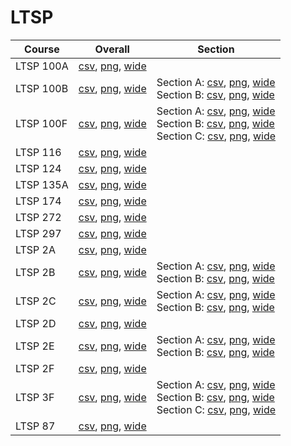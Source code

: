 # LTSP

| Course | Overall | Section |
| ------ | ------- | ------- |
| LTSP 100A | [csv](https://github.com/UCSD-Historical-Enrollment-Data/2024Fall/blob/main/overall/LTSP%20100A.csv), [png](https://raw.githubusercontent.com/UCSD-Historical-Enrollment-Data/2024Fall/main/plot_overall/LTSP%20100A.png), [wide](https://raw.githubusercontent.com/UCSD-Historical-Enrollment-Data/2024Fall/main/plot_overall_wide/LTSP%20100A.png) |  |
| LTSP 100B | [csv](https://github.com/UCSD-Historical-Enrollment-Data/2024Fall/blob/main/overall/LTSP%20100B.csv), [png](https://raw.githubusercontent.com/UCSD-Historical-Enrollment-Data/2024Fall/main/plot_overall/LTSP%20100B.png), [wide](https://raw.githubusercontent.com/UCSD-Historical-Enrollment-Data/2024Fall/main/plot_overall_wide/LTSP%20100B.png) | Section A: [csv](https://github.com/UCSD-Historical-Enrollment-Data/2024Fall/blob/main/section/LTSP%20100B_A.csv), [png](https://raw.githubusercontent.com/UCSD-Historical-Enrollment-Data/2024Fall/main/plot_section/LTSP%20100B_A.png), [wide](https://raw.githubusercontent.com/UCSD-Historical-Enrollment-Data/2024Fall/main/plot_section_wide/LTSP%20100B_A.png)<br>Section B: [csv](https://github.com/UCSD-Historical-Enrollment-Data/2024Fall/blob/main/section/LTSP%20100B_B.csv), [png](https://raw.githubusercontent.com/UCSD-Historical-Enrollment-Data/2024Fall/main/plot_section/LTSP%20100B_B.png), [wide](https://raw.githubusercontent.com/UCSD-Historical-Enrollment-Data/2024Fall/main/plot_section_wide/LTSP%20100B_B.png) |
| LTSP 100F | [csv](https://github.com/UCSD-Historical-Enrollment-Data/2024Fall/blob/main/overall/LTSP%20100F.csv), [png](https://raw.githubusercontent.com/UCSD-Historical-Enrollment-Data/2024Fall/main/plot_overall/LTSP%20100F.png), [wide](https://raw.githubusercontent.com/UCSD-Historical-Enrollment-Data/2024Fall/main/plot_overall_wide/LTSP%20100F.png) | Section A: [csv](https://github.com/UCSD-Historical-Enrollment-Data/2024Fall/blob/main/section/LTSP%20100F_A.csv), [png](https://raw.githubusercontent.com/UCSD-Historical-Enrollment-Data/2024Fall/main/plot_section/LTSP%20100F_A.png), [wide](https://raw.githubusercontent.com/UCSD-Historical-Enrollment-Data/2024Fall/main/plot_section_wide/LTSP%20100F_A.png)<br>Section B: [csv](https://github.com/UCSD-Historical-Enrollment-Data/2024Fall/blob/main/section/LTSP%20100F_B.csv), [png](https://raw.githubusercontent.com/UCSD-Historical-Enrollment-Data/2024Fall/main/plot_section/LTSP%20100F_B.png), [wide](https://raw.githubusercontent.com/UCSD-Historical-Enrollment-Data/2024Fall/main/plot_section_wide/LTSP%20100F_B.png)<br>Section C: [csv](https://github.com/UCSD-Historical-Enrollment-Data/2024Fall/blob/main/section/LTSP%20100F_C.csv), [png](https://raw.githubusercontent.com/UCSD-Historical-Enrollment-Data/2024Fall/main/plot_section/LTSP%20100F_C.png), [wide](https://raw.githubusercontent.com/UCSD-Historical-Enrollment-Data/2024Fall/main/plot_section_wide/LTSP%20100F_C.png) |
| LTSP 116 | [csv](https://github.com/UCSD-Historical-Enrollment-Data/2024Fall/blob/main/overall/LTSP%20116.csv), [png](https://raw.githubusercontent.com/UCSD-Historical-Enrollment-Data/2024Fall/main/plot_overall/LTSP%20116.png), [wide](https://raw.githubusercontent.com/UCSD-Historical-Enrollment-Data/2024Fall/main/plot_overall_wide/LTSP%20116.png) |  |
| LTSP 124 | [csv](https://github.com/UCSD-Historical-Enrollment-Data/2024Fall/blob/main/overall/LTSP%20124.csv), [png](https://raw.githubusercontent.com/UCSD-Historical-Enrollment-Data/2024Fall/main/plot_overall/LTSP%20124.png), [wide](https://raw.githubusercontent.com/UCSD-Historical-Enrollment-Data/2024Fall/main/plot_overall_wide/LTSP%20124.png) |  |
| LTSP 135A | [csv](https://github.com/UCSD-Historical-Enrollment-Data/2024Fall/blob/main/overall/LTSP%20135A.csv), [png](https://raw.githubusercontent.com/UCSD-Historical-Enrollment-Data/2024Fall/main/plot_overall/LTSP%20135A.png), [wide](https://raw.githubusercontent.com/UCSD-Historical-Enrollment-Data/2024Fall/main/plot_overall_wide/LTSP%20135A.png) |  |
| LTSP 174 | [csv](https://github.com/UCSD-Historical-Enrollment-Data/2024Fall/blob/main/overall/LTSP%20174.csv), [png](https://raw.githubusercontent.com/UCSD-Historical-Enrollment-Data/2024Fall/main/plot_overall/LTSP%20174.png), [wide](https://raw.githubusercontent.com/UCSD-Historical-Enrollment-Data/2024Fall/main/plot_overall_wide/LTSP%20174.png) |  |
| LTSP 272 | [csv](https://github.com/UCSD-Historical-Enrollment-Data/2024Fall/blob/main/overall/LTSP%20272.csv), [png](https://raw.githubusercontent.com/UCSD-Historical-Enrollment-Data/2024Fall/main/plot_overall/LTSP%20272.png), [wide](https://raw.githubusercontent.com/UCSD-Historical-Enrollment-Data/2024Fall/main/plot_overall_wide/LTSP%20272.png) |  |
| LTSP 297 | [csv](https://github.com/UCSD-Historical-Enrollment-Data/2024Fall/blob/main/overall/LTSP%20297.csv), [png](https://raw.githubusercontent.com/UCSD-Historical-Enrollment-Data/2024Fall/main/plot_overall/LTSP%20297.png), [wide](https://raw.githubusercontent.com/UCSD-Historical-Enrollment-Data/2024Fall/main/plot_overall_wide/LTSP%20297.png) |  |
| LTSP 2A | [csv](https://github.com/UCSD-Historical-Enrollment-Data/2024Fall/blob/main/overall/LTSP%202A.csv), [png](https://raw.githubusercontent.com/UCSD-Historical-Enrollment-Data/2024Fall/main/plot_overall/LTSP%202A.png), [wide](https://raw.githubusercontent.com/UCSD-Historical-Enrollment-Data/2024Fall/main/plot_overall_wide/LTSP%202A.png) |  |
| LTSP 2B | [csv](https://github.com/UCSD-Historical-Enrollment-Data/2024Fall/blob/main/overall/LTSP%202B.csv), [png](https://raw.githubusercontent.com/UCSD-Historical-Enrollment-Data/2024Fall/main/plot_overall/LTSP%202B.png), [wide](https://raw.githubusercontent.com/UCSD-Historical-Enrollment-Data/2024Fall/main/plot_overall_wide/LTSP%202B.png) | Section A: [csv](https://github.com/UCSD-Historical-Enrollment-Data/2024Fall/blob/main/section/LTSP%202B_A.csv), [png](https://raw.githubusercontent.com/UCSD-Historical-Enrollment-Data/2024Fall/main/plot_section/LTSP%202B_A.png), [wide](https://raw.githubusercontent.com/UCSD-Historical-Enrollment-Data/2024Fall/main/plot_section_wide/LTSP%202B_A.png)<br>Section B: [csv](https://github.com/UCSD-Historical-Enrollment-Data/2024Fall/blob/main/section/LTSP%202B_B.csv), [png](https://raw.githubusercontent.com/UCSD-Historical-Enrollment-Data/2024Fall/main/plot_section/LTSP%202B_B.png), [wide](https://raw.githubusercontent.com/UCSD-Historical-Enrollment-Data/2024Fall/main/plot_section_wide/LTSP%202B_B.png) |
| LTSP 2C | [csv](https://github.com/UCSD-Historical-Enrollment-Data/2024Fall/blob/main/overall/LTSP%202C.csv), [png](https://raw.githubusercontent.com/UCSD-Historical-Enrollment-Data/2024Fall/main/plot_overall/LTSP%202C.png), [wide](https://raw.githubusercontent.com/UCSD-Historical-Enrollment-Data/2024Fall/main/plot_overall_wide/LTSP%202C.png) | Section A: [csv](https://github.com/UCSD-Historical-Enrollment-Data/2024Fall/blob/main/section/LTSP%202C_A.csv), [png](https://raw.githubusercontent.com/UCSD-Historical-Enrollment-Data/2024Fall/main/plot_section/LTSP%202C_A.png), [wide](https://raw.githubusercontent.com/UCSD-Historical-Enrollment-Data/2024Fall/main/plot_section_wide/LTSP%202C_A.png)<br>Section B: [csv](https://github.com/UCSD-Historical-Enrollment-Data/2024Fall/blob/main/section/LTSP%202C_B.csv), [png](https://raw.githubusercontent.com/UCSD-Historical-Enrollment-Data/2024Fall/main/plot_section/LTSP%202C_B.png), [wide](https://raw.githubusercontent.com/UCSD-Historical-Enrollment-Data/2024Fall/main/plot_section_wide/LTSP%202C_B.png) |
| LTSP 2D | [csv](https://github.com/UCSD-Historical-Enrollment-Data/2024Fall/blob/main/overall/LTSP%202D.csv), [png](https://raw.githubusercontent.com/UCSD-Historical-Enrollment-Data/2024Fall/main/plot_overall/LTSP%202D.png), [wide](https://raw.githubusercontent.com/UCSD-Historical-Enrollment-Data/2024Fall/main/plot_overall_wide/LTSP%202D.png) |  |
| LTSP 2E | [csv](https://github.com/UCSD-Historical-Enrollment-Data/2024Fall/blob/main/overall/LTSP%202E.csv), [png](https://raw.githubusercontent.com/UCSD-Historical-Enrollment-Data/2024Fall/main/plot_overall/LTSP%202E.png), [wide](https://raw.githubusercontent.com/UCSD-Historical-Enrollment-Data/2024Fall/main/plot_overall_wide/LTSP%202E.png) | Section A: [csv](https://github.com/UCSD-Historical-Enrollment-Data/2024Fall/blob/main/section/LTSP%202E_A.csv), [png](https://raw.githubusercontent.com/UCSD-Historical-Enrollment-Data/2024Fall/main/plot_section/LTSP%202E_A.png), [wide](https://raw.githubusercontent.com/UCSD-Historical-Enrollment-Data/2024Fall/main/plot_section_wide/LTSP%202E_A.png)<br>Section B: [csv](https://github.com/UCSD-Historical-Enrollment-Data/2024Fall/blob/main/section/LTSP%202E_B.csv), [png](https://raw.githubusercontent.com/UCSD-Historical-Enrollment-Data/2024Fall/main/plot_section/LTSP%202E_B.png), [wide](https://raw.githubusercontent.com/UCSD-Historical-Enrollment-Data/2024Fall/main/plot_section_wide/LTSP%202E_B.png) |
| LTSP 2F | [csv](https://github.com/UCSD-Historical-Enrollment-Data/2024Fall/blob/main/overall/LTSP%202F.csv), [png](https://raw.githubusercontent.com/UCSD-Historical-Enrollment-Data/2024Fall/main/plot_overall/LTSP%202F.png), [wide](https://raw.githubusercontent.com/UCSD-Historical-Enrollment-Data/2024Fall/main/plot_overall_wide/LTSP%202F.png) |  |
| LTSP 3F | [csv](https://github.com/UCSD-Historical-Enrollment-Data/2024Fall/blob/main/overall/LTSP%203F.csv), [png](https://raw.githubusercontent.com/UCSD-Historical-Enrollment-Data/2024Fall/main/plot_overall/LTSP%203F.png), [wide](https://raw.githubusercontent.com/UCSD-Historical-Enrollment-Data/2024Fall/main/plot_overall_wide/LTSP%203F.png) | Section A: [csv](https://github.com/UCSD-Historical-Enrollment-Data/2024Fall/blob/main/section/LTSP%203F_A.csv), [png](https://raw.githubusercontent.com/UCSD-Historical-Enrollment-Data/2024Fall/main/plot_section/LTSP%203F_A.png), [wide](https://raw.githubusercontent.com/UCSD-Historical-Enrollment-Data/2024Fall/main/plot_section_wide/LTSP%203F_A.png)<br>Section B: [csv](https://github.com/UCSD-Historical-Enrollment-Data/2024Fall/blob/main/section/LTSP%203F_B.csv), [png](https://raw.githubusercontent.com/UCSD-Historical-Enrollment-Data/2024Fall/main/plot_section/LTSP%203F_B.png), [wide](https://raw.githubusercontent.com/UCSD-Historical-Enrollment-Data/2024Fall/main/plot_section_wide/LTSP%203F_B.png)<br>Section C: [csv](https://github.com/UCSD-Historical-Enrollment-Data/2024Fall/blob/main/section/LTSP%203F_C.csv), [png](https://raw.githubusercontent.com/UCSD-Historical-Enrollment-Data/2024Fall/main/plot_section/LTSP%203F_C.png), [wide](https://raw.githubusercontent.com/UCSD-Historical-Enrollment-Data/2024Fall/main/plot_section_wide/LTSP%203F_C.png) |
| LTSP 87 | [csv](https://github.com/UCSD-Historical-Enrollment-Data/2024Fall/blob/main/overall/LTSP%2087.csv), [png](https://raw.githubusercontent.com/UCSD-Historical-Enrollment-Data/2024Fall/main/plot_overall/LTSP%2087.png), [wide](https://raw.githubusercontent.com/UCSD-Historical-Enrollment-Data/2024Fall/main/plot_overall_wide/LTSP%2087.png) |  |
